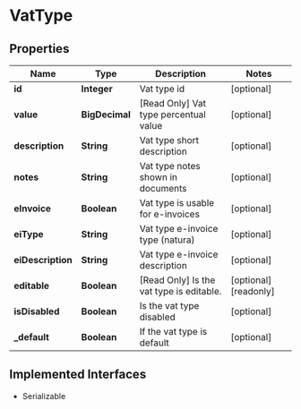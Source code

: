

# VatType


## Properties

| Name | Type | Description | Notes |
|------------ | ------------- | ------------- | -------------|
|**id** | **Integer** | Vat type id |  [optional] |
|**value** | **BigDecimal** | [Read Only] Vat type percentual value |  [optional] |
|**description** | **String** | Vat type short description |  [optional] |
|**notes** | **String** | Vat type notes shown in documents |  [optional] |
|**eInvoice** | **Boolean** | Vat type is usable for e-invoices |  [optional] |
|**eiType** | **String** | Vat type e-invoice type (natura) |  [optional] |
|**eiDescription** | **String** | Vat type e-invoice description |  [optional] |
|**editable** | **Boolean** | [Read Only] Is the vat type is editable. |  [optional] [readonly] |
|**isDisabled** | **Boolean** | Is the vat type disabled |  [optional] |
|**_default** | **Boolean** | If the vat type is default |  [optional] |


## Implemented Interfaces

* Serializable


